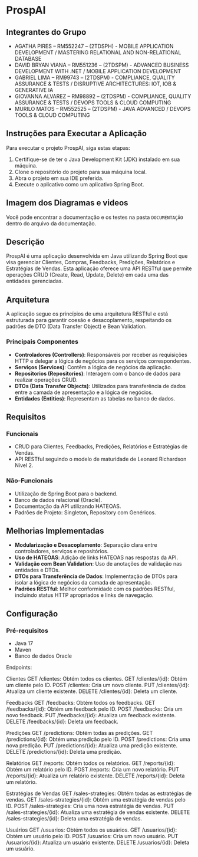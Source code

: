 # ProspAI

## Integrantes do Grupo
- AGATHA PIRES – RM552247 – (2TDSPH) - MOBILE APPLICATION DEVELOPMENT / MASTERING RELATIONAL AND NON-RELATIONAL DATABASE
- DAVID BRYAN VIANA – RM551236 – (2TDSPM) - ADVANCED BUSINESS DEVELOPMENT WITH .NET / MOBILE APPLICATION DEVELOPMENT
- GABRIEL LIMA – RM99743 – (2TDSPM) - COMPLIANCE, QUALITY ASSURANCE & TESTS / DISRUPTIVE ARCHITECTURES: IOT, IOB & GENERATIVE IA
- GIOVANNA ALVAREZ – RM98892 – (2TDSPM) - COMPLIANCE, QUALITY ASSURANCE & TESTS / DEVOPS TOOLS & CLOUD COMPUTING
- MURILO MATOS – RM552525 – (2TDSPM) - JAVA ADVANCED / DEVOPS TOOLS & CLOUD COMPUTING

## Instruções para Executar a Aplicação
Para executar o projeto ProspAI, siga estas etapas:
1. Certifique-se de ter o Java Development Kit (JDK) instalado em sua máquina.
2. Clone o repositório do projeto para sua máquina local.
3. Abra o projeto em sua IDE preferida.
4. Execute o aplicativo como um aplicativo Spring Boot.

## Imagem dos Diagramas e videos 
Você pode encontrar a documentação e os testes na pasta `DOCUMENTAÇÃO` dentro do arquivo da documentação.


## Descrição

ProspAI é uma aplicação desenvolvida em Java utilizando Spring Boot que visa gerenciar Clientes, Compras, Feedbacks, Predições, Relatórios e Estratégias de Vendas. Esta aplicação oferece uma API RESTful que permite operações CRUD (Create, Read, Update, Delete) em cada uma das entidades gerenciadas.

## Arquitetura

A aplicação segue os princípios de uma arquitetura RESTful e está estruturada para garantir coesão e desacoplamento, respeitando os padrões de DTO (Data Transfer Object) e Bean Validation. 


### Principais Componentes

- **Controladores (Controllers)**: Responsáveis por receber as requisições HTTP e delegar a lógica de negócios para os serviços correspondentes.
- **Serviços (Services)**: Contêm a lógica de negócios da aplicação.
- **Repositorios (Repositories)**: Interagem com o banco de dados para realizar operações CRUD.
- **DTOs (Data Transfer Objects)**: Utilizados para transferência de dados entre a camada de apresentação e a lógica de negócios.
- **Entidades (Entities)**: Representam as tabelas no banco de dados.



## Requisitos

### Funcionais

- CRUD para Clientes, Feedbacks, Predições, Relatórios e Estratégias de Vendas.
- API RESTful seguindo o modelo de maturidade de Leonard Richardson Nível 2.

### Não-Funcionais

- Utilização de Spring Boot para o backend.
- Banco de dados relacional (Oracle).
- Documentação da API utilizando HATEOAS.
- Padrões de Projeto: Singleton, Repository com Genéricos.

## Melhorias Implementadas

- **Modularização e Desacoplamento**: Separação clara entre controladores, serviços e repositórios.
- **Uso de HATEOAS**: Adição de links HATEOAS nas respostas da API.
- **Validação com Bean Validation**: Uso de anotações de validação nas entidades e DTOs.
- **DTOs para Transferência de Dados**: Implementação de DTOs para isolar a lógica de negócios da camada de apresentação.
- **Padrões RESTful**: Melhor conformidade com os padrões RESTful, incluindo status HTTP apropriados e links de navegação.

## Configuração

### Pré-requisitos

- Java 17
- Maven
- Banco de dados Oracle


Endpoints:

Clientes
GET /clientes: Obtém todos os clientes.
GET /clientes/{id}: Obtém um cliente pelo ID.
POST /clientes: Cria um novo cliente.
PUT /clientes/{id}: Atualiza um cliente existente.
DELETE /clientes/{id}: Deleta um cliente.

Feedbacks
GET /feedbacks: Obtém todos os feedbacks.
GET /feedbacks/{id}: Obtém um feedback pelo ID.
POST /feedbacks: Cria um novo feedback.
PUT /feedbacks/{id}: Atualiza um feedback existente.
DELETE /feedbacks/{id}: Deleta um feedback.

Predições
GET /predictions: Obtém todas as predições.
GET /predictions/{id}: Obtém uma predição pelo ID.
POST /predictions: Cria uma nova predição.
PUT /predictions/{id}: Atualiza uma predição existente.
DELETE /predictions/{id}: Deleta uma predição.

Relatórios
GET /reports: Obtém todos os relatórios.
GET /reports/{id}: Obtém um relatório pelo ID.
POST /reports: Cria um novo relatório.
PUT /reports/{id}: Atualiza um relatório existente.
DELETE /reports/{id}: Deleta um relatório.

Estratégias de Vendas
GET /sales-strategies: Obtém todas as estratégias de vendas.
GET /sales-strategies/{id}: Obtém uma estratégia de vendas pelo ID.
POST /sales-strategies: Cria uma nova estratégia de vendas.
PUT /sales-strategies/{id}: Atualiza uma estratégia de vendas existente.
DELETE /sales-strategies/{id}: Deleta uma estratégia de vendas.

Usuários
GET /usuarios: Obtém todos os usuários.
GET /usuarios/{id}: Obtém um usuário pelo ID.
POST /usuarios: Cria um novo usuário.
PUT /usuarios/{id}: Atualiza um usuário existente.
DELETE /usuarios/{id}: Deleta um usuário.
